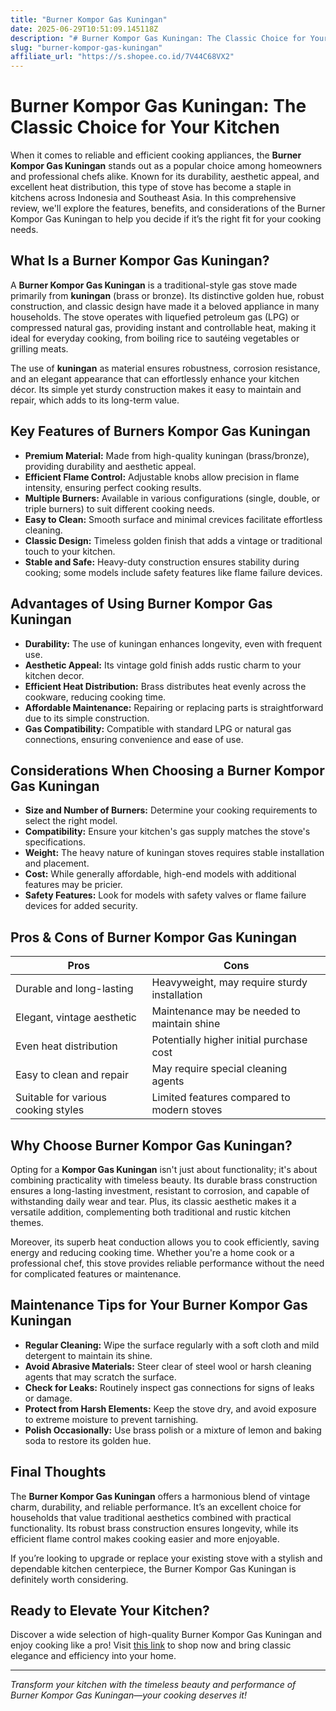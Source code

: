 ```yaml
---
title: "Burner Kompor Gas Kuningan"
date: 2025-06-29T10:51:09.145118Z
description: "# Burner Kompor Gas Kuningan: The Classic Choice for Your Kitchen..."
slug: "burner-kompor-gas-kuningan"
affiliate_url: "https://s.shopee.co.id/7V44C68VX2"
---
```

# Burner Kompor Gas Kuningan: The Classic Choice for Your Kitchen

When it comes to reliable and efficient cooking appliances, the **Burner Kompor Gas Kuningan** stands out as a popular choice among homeowners and professional chefs alike. Known for its durability, aesthetic appeal, and excellent heat distribution, this type of stove has become a staple in kitchens across Indonesia and Southeast Asia. In this comprehensive review, we'll explore the features, benefits, and considerations of the Burner Kompor Gas Kuningan to help you decide if it’s the right fit for your cooking needs.

## What Is a Burner Kompor Gas Kuningan?

A **Burner Kompor Gas Kuningan** is a traditional-style gas stove made primarily from **kuningan** (brass or bronze). Its distinctive golden hue, robust construction, and classic design have made it a beloved appliance in many households. The stove operates with liquefied petroleum gas (LPG) or compressed natural gas, providing instant and controllable heat, making it ideal for everyday cooking, from boiling rice to sautéing vegetables or grilling meats.

The use of **kuningan** as material ensures robustness, corrosion resistance, and an elegant appearance that can effortlessly enhance your kitchen décor. Its simple yet sturdy construction makes it easy to maintain and repair, which adds to its long-term value.

## Key Features of Burners Kompor Gas Kuningan

- **Premium Material:** Made from high-quality kuningan (brass/bronze), providing durability and aesthetic appeal.
- **Efficient Flame Control:** Adjustable knobs allow precision in flame intensity, ensuring perfect cooking results.
- **Multiple Burners:** Available in various configurations (single, double, or triple burners) to suit different cooking needs.
- **Easy to Clean:** Smooth surface and minimal crevices facilitate effortless cleaning.
- **Classic Design:** Timeless golden finish that adds a vintage or traditional touch to your kitchen.
- **Stable and Safe:** Heavy-duty construction ensures stability during cooking; some models include safety features like flame failure devices.

## Advantages of Using Burner Kompor Gas Kuningan

- **Durability:** The use of kuningan enhances longevity, even with frequent use.
- **Aesthetic Appeal:** Its vintage gold finish adds rustic charm to your kitchen decor.
- **Efficient Heat Distribution:** Brass distributes heat evenly across the cookware, reducing cooking time.
- **Affordable Maintenance:** Repairing or replacing parts is straightforward due to its simple construction.
- **Gas Compatibility:** Compatible with standard LPG or natural gas connections, ensuring convenience and ease of use.

## Considerations When Choosing a Burner Kompor Gas Kuningan

- **Size and Number of Burners:** Determine your cooking requirements to select the right model.
- **Compatibility:** Ensure your kitchen's gas supply matches the stove's specifications.
- **Weight:** The heavy nature of kuningan stoves requires stable installation and placement.
- **Cost:** While generally affordable, high-end models with additional features may be pricier.
- **Safety Features:** Look for models with safety valves or flame failure devices for added security.

## Pros & Cons of Burner Kompor Gas Kuningan

| Pros                                   | Cons                                         |
|----------------------------------------|----------------------------------------------|
| Durable and long-lasting             | Heavyweight, may require sturdy installation |
| Elegant, vintage aesthetic           | Maintenance may be needed to maintain shine |
| Even heat distribution               | Potentially higher initial purchase cost    |
| Easy to clean and repair              | May require special cleaning agents       |
| Suitable for various cooking styles  | Limited features compared to modern stoves |

## Why Choose Burner Kompor Gas Kuningan?

Opting for a **Kompor Gas Kuningan** isn't just about functionality; it's about combining practicality with timeless beauty. Its durable brass construction ensures a long-lasting investment, resistant to corrosion, and capable of withstanding daily wear and tear. Plus, its classic aesthetic makes it a versatile addition, complementing both traditional and rustic kitchen themes.

Moreover, its superb heat conduction allows you to cook efficiently, saving energy and reducing cooking time. Whether you're a home cook or a professional chef, this stove provides reliable performance without the need for complicated features or maintenance.

## Maintenance Tips for Your Burner Kompor Gas Kuningan

- **Regular Cleaning:** Wipe the surface regularly with a soft cloth and mild detergent to maintain its shine.
- **Avoid Abrasive Materials:** Steer clear of steel wool or harsh cleaning agents that may scratch the surface.
- **Check for Leaks:** Routinely inspect gas connections for signs of leaks or damage.
- **Protect from Harsh Elements:** Keep the stove dry, and avoid exposure to extreme moisture to prevent tarnishing.
- **Polish Occasionally:** Use brass polish or a mixture of lemon and baking soda to restore its golden hue.

## Final Thoughts

The **Burner Kompor Gas Kuningan** offers a harmonious blend of vintage charm, durability, and reliable performance. It’s an excellent choice for households that value traditional aesthetics combined with practical functionality. Its robust brass construction ensures longevity, while its efficient flame control makes cooking easier and more enjoyable.

If you’re looking to upgrade or replace your existing stove with a stylish and dependable kitchen centerpiece, the Burner Kompor Gas Kuningan is definitely worth considering.

## Ready to Elevate Your Kitchen?

Discover a wide selection of high-quality Burner Kompor Gas Kuningan and enjoy cooking like a pro! Visit [this link](https://s.shopee.co.id/7V44C68VX2) to shop now and bring classic elegance and efficiency into your home.

---

*Transform your kitchen with the timeless beauty and performance of Burner Kompor Gas Kuningan—your cooking deserves it!*